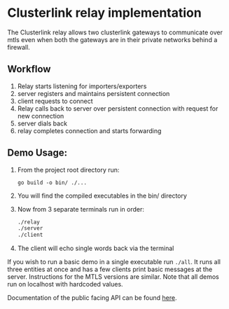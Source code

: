 # Clusterlink relay implementation
The Clusterlink relay allows two clusterlink gateways to communicate over mtls even when both the gateways are in their private networks behind a firewall.

## Workflow
1. Relay starts listening for importers/exporters
2. server registers and maintains persistent connection
3. client requests to connect
4. Relay calls back to server over persistent connection with request for new connection
5. server dials back
6. relay completes connection and starts forwarding

## Demo Usage:

1. From the project root directory run:

    ```go build -o bin/ ./...```   

2. You will find the compiled executables in the bin/ directory

3. Now from 3 separate terminals run in order:

   ```sh
   ./relay
   ./server
   ./client
   ```

4. The client will echo single words back via the terminal

If you wish to run a basic demo in a single executable run ```./all```.  It runs all three entities at once and has a few clients print basic messages at the server. Instructions for the MTLS versions are similar. Note that all demos run on localhost with hardcoded values.

Documentation of the public facing API can be found [here](docs/DOCUMENTATION.md). 
